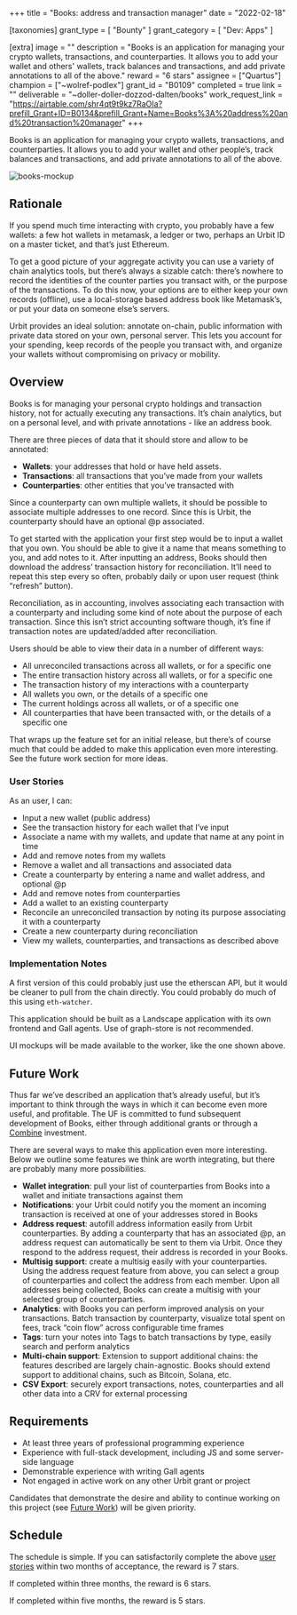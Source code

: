 +++
title = "Books: address and transaction manager"
date = "2022-02-18"

[taxonomies]
grant_type = [ "Bounty" ]
grant_category = [ "Dev: Apps" ]

[extra]
image = ""
description = "Books is an application for managing your crypto wallets, transactions, and counterparties. It allows you to add your wallet and others' wallets, track balances and transactions, and add private annotations to all of the above."
reward = "6 stars"
assignee = ["Quartus"]
champion = ["~wolref-podlex"]
grant_id = "B0109"
completed = true
link = ""
deliverable = "~doller-doller-dozzod-dalten/books"
work_request_link = "https://airtable.com/shr4qt9t9kz7RaOIa?prefill_Grant+ID=B0134&prefill_Grant+Name=Books%3A%20address%20and%20transaction%20manager"
+++

Books is an application for managing your crypto wallets, transactions, and counterparties. It allows you to add your wallet and other people’s, track balances and transactions, and add private annotations to all of the above.

![books-mockup](https://storage.googleapis.com/media.urbit.org/grants/books-mockup.png)

## Rationale

If you spend much time interacting with crypto, you probably have a few wallets: a few hot wallets in metamask, a ledger or two, perhaps an Urbit ID on a master ticket, and that’s just Ethereum.

To get a good picture of your aggregate activity you can use a variety of chain analytics tools, but there’s always a sizable catch: there’s nowhere to record the identities of the counter parties you transact with, or the purpose of the transactions. To do this now, your options are to either keep your own records (offline), use a local-storage based address book like Metamask’s, or put your data on someone else’s servers.

Urbit provides an ideal solution: annotate on-chain, public information with private data stored on your own, personal server. This lets you account for your spending, keep records of the people you transact with, and organize your wallets without compromising on privacy or mobility.

## Overview

Books is for managing your personal crypto holdings and transaction history, not for actually executing any transactions. It’s chain analytics, but on a personal level, and with private annotations - like an address book.

There are three pieces of data that it should store and allow to be annotated:

- **Wallets**: your addresses that hold or have held assets.
- **Transactions**: all transactions that you’ve made from your wallets
- **Counterparties**: other entities that you’ve transacted with

Since a counterparty can own multiple wallets, it should be possible to associate multiple addresses to one record. Since this is Urbit, the counterparty should have an optional @p associated.

To get started with the application your first step would be to input a wallet that you own. You should be able to give it a name that means something to you, and add notes to it. After inputting an address, Books should then download the address’ transaction history for reconciliation. It’ll need to repeat this step every so often, probably daily or upon user request (think “refresh” button).

Reconciliation, as in accounting, involves associating each transaction with a counterparty and including some kind of note about the purpose of each transaction. Since this isn’t strict accounting software though, it’s fine if transaction notes are updated/added after reconciliation.

Users should be able to view their data in a number of different ways:

- All unreconciled transactions across all wallets, or for a specific one
- The entire transaction history across all wallets, or for a specific one
- The transaction history of my interactions with a counterparty
- All wallets you own, or the details of a specific one
- The current holdings across all wallets, or of a specific one
- All counterparties that have been transacted with, or the details of a specific one

That wraps up the feature set for an initial release, but there’s of course much that could be added to make this application even more interesting. See the future work section for more ideas.

### User Stories

As an user, I can:

- Input a new wallet (public address)
- See the transaction history for each wallet that I’ve input
- Associate a name with my wallets, and update that name at any point in time
- Add and remove notes from my wallets
- Remove a wallet and all transactions and associated data
- Create a counterparty by entering a name and wallet address, and optional @p
- Add and remove notes from counterparties
- Add a wallet to an existing counterparty
- Reconcile an unreconciled transaction by noting its purpose associating it with a counterparty
- Create a new counterparty during reconciliation
- View my wallets, counterparties, and transactions as described above

### Implementation Notes

A first version of this could probably just use the etherscan API, but it would be cleaner to pull from the chain directly. You could probably do much of this using `eth-watcher`.

This application should be built as a Landscape application with its own frontend and Gall agents. Use of graph-store is not recommended.

UI mockups will be made available to the worker, like the one shown above.

## Future Work

Thus far we’ve described an application that’s already useful, but it’s important to think through the ways in which it can become even more useful, and profitable. The UF is committed to fund subsequent development of Books, either through additional grants or through a [Combine](https://the-combine.org) investment.

There are several ways to make this application even more interesting. Below we outline some features we think are worth integrating, but there are probably many more possibilities.

- **Wallet integration**: pull your list of counterparties from Books into a wallet and initiate transactions against them
- **Notifications**: your Urbit could notify you the moment an incoming transaction is received at one of your addresses stored in Books
- **Address request**: autofill address information easily from Urbit counterparties. By adding a counterparty that has an associated @p, an address request can automatically be sent to them via Urbit. Once they respond to the address request, their address is recorded in your Books.
- **Multisig support**: create a multisig easily with your counterparties. Using the address request feature from above, you can select a group of counterparties and collect the address from each member. Upon all addresses being collected, Books can create a multisig with your selected group of counterparties.
- **Analytics**: with Books you can perform improved analysis on your transactions. Batch transaction by counterparty, visualize total spent on fees, track “coin flow” across configurable time frames
- **Tags**: turn your notes into Tags to batch transactions by type, easily search and perform analytics
- **Multi-chain support**: Extension to support additional chains: the features described are largely chain-agnostic. Books should extend support to additional chains, such as Bitcoin, Solana, etc.
- **CSV Export**: securely export transactions, notes, counterparties and all other data into a CRV for external processing

## Requirements

- At least three years of professional programming experience
- Experience with full-stack development, including JS and some server-side language
- Demonstrable experience with writing Gall agents
- Not engaged in active work on any other Urbit grant or project

Candidates that demonstrate the desire and ability to continue working on this
project (see [Future Work](#future-work)) will be given priority.

## Schedule

The schedule is simple. If you can satisfactorily complete the above [user stories](#user-stories) within two months of acceptance, the reward is 7 stars.

If completed within three months, the reward is 6 stars.

If completed within five months, the reward is 5 stars.
